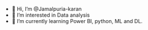 - 👋 Hi, I’m @Jamalpuria-karan
- 👀 I’m interested in Data analysis
- 🌱 I’m currently learning Power BI, python, ML and DL.

